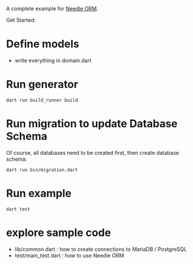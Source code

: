 A complete example for [Needle ORM](https://pub.dev/packages/needle_orm).

Get Started:

# Define models

* write everything in domain.dart

# Run generator

    dart run build_runner build

# Run migration to update Database Schema

Of course, all databases need to be created first, then create database schema:

    dart run bin/migration.dart

# Run example

    dart test

# explore sample code 

- lib/common.dart : how to create connections to MariaDB / PostgreSQL
- test/main_test.dart : how to use Needle ORM